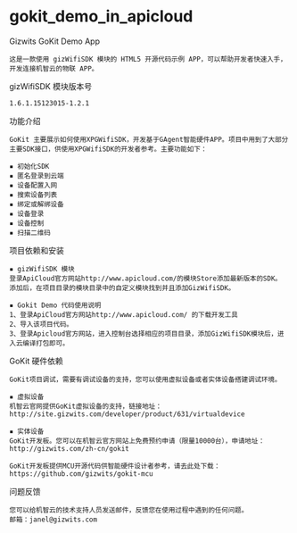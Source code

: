 gokit_demo_in_apicloud
====================

Gizwits GoKit Demo App

    这是一款使用 gizWifiSDK 模块的 HTML5 开源代码示例 APP，可以帮助开发者快速入手，开发连接机智云的物联 APP。

gizWifiSDK 模块版本号

    1.6.1.15123015-1.2.1


功能介绍

    GoKit 主要展示如何使用XPGWifiSDK，开发基于GAgent智能硬件APP。项目中用到了大部分主要SDK接口，供使用XPGWifiSDK的开发者参考。主要功能如下：

	▪ 初始化SDK
	▪ 匿名登录到云端
	▪ 设备配置入网
	▪ 搜索设备列表
	▪ 绑定或解绑设备
	▪ 设备登录
	▪ 设备控制
	▪ 扫描二维码

项目依赖和安装

	▪ gizWifiSDK 模块
    登录ApiCloud官方网站http://www.apicloud.com/的模块Store添加最新版本的SDK。
    添加后，在项目目录的模块目录中的自定义模块找到并且添加GizWifiSDK。

	▪ Gokit Demo 代码使用说明
    1、登录ApiCloud官方网站http://www.apicloud.com/ 的下载开发工具
    2、导入该项目代码。
    3、登录Apicloud官方网站，进入控制台选择相应的项目目录，添加GizWifiSDK模块后，进入云编译打包即可。

GoKit 硬件依赖

	GoKit项目调试，需要有调试设备的支持，您可以使用虚拟设备或者实体设备搭建调试环境。

	▪ 虚拟设备
    机智云官网提供GoKit虚拟设备的支持，链接地址：
    http://site.gizwits.com/developer/product/631/virtualdevice

	▪ 实体设备
    GoKit开发板。您可以在机智云官方网站上免费预约申请（限量10000台），申请地址：
    http://gizwits.com/zh-cn/gokit

	GoKit开发板提供MCU开源代码供智能硬件设计者参考，请去此处下载：https://github.com/gizwits/gokit-mcu

问题反馈

	您可以给机智云的技术支持人员发送邮件，反馈您在使用过程中遇到的任何问题。
	邮箱：janel@gizwits.com